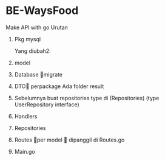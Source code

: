 # BE-WaysFood
Make API with go
Urutan
1.	Pkg mysql

    Yang diubah2:
2.	model
3.	Database migrate
4.	DTO perpackage
    Ada folder result
5. Sebelumnya buat repositories type di (Repositories)
    (type UserRepository interface)
6.	Handlers
7.	Repositories
8.	Routes per model  dipanggil di Routes.go
9.	Main.go
